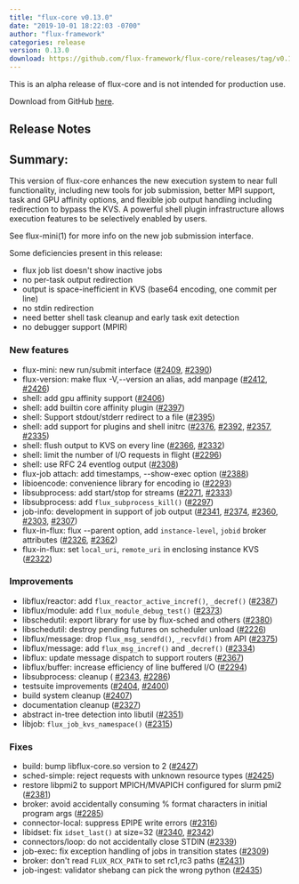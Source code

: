 ```yaml
---
title: "flux-core v0.13.0"
date: "2019-10-01 18:22:03 -0700"
author: "flux-framework"
categories: release
version: 0.13.0
download: https://github.com/flux-framework/flux-core/releases/tag/v0.13.0
---
```


<div class="note warning">
This is an alpha release of flux-core and is not intended for production use.
</div>

Download from GitHub [here](https://github.com/flux-framework/flux-core/releases/tag/v0.13.0).

## Release Notes

## Summary:

This version of flux-core enhances the new execution system to near full
functionality, including new tools for job submission, better MPI support,
task and GPU affinity options, and flexible job output handling including
redirection to bypass the KVS. A powerful shell plugin infrastructure allows
execution features to be selectively enabled by users.

See flux-mini(1) for more info on the new job submission interface.

Some deficiencies present in this release:

 * flux job list doesn't show inactive jobs
 * no per-task output redirection
 * output is space-inefficient in KVS (base64 encoding, one commit per line)
 * no stdin redirection
 * need better shell task cleanup and early task exit detection
 * no debugger support (MPIR)

### New features

 * flux-mini: new run/submit interface ([#2409](https://github.com/flux-framework/flux-core/issues/2409), [#2390](https://github.com/flux-framework/flux-core/issues/2390))
 * flux-version: make flux -V,--version an alias, add manpage ([#2412](https://github.com/flux-framework/flux-core/issues/2412), [#2426](https://github.com/flux-framework/flux-core/issues/2426))
 * shell: add gpu affinity support ([#2406](https://github.com/flux-framework/flux-core/issues/2406))
 * shell: add builtin core affinity plugin ([#2397](https://github.com/flux-framework/flux-core/issues/2397))
 * shell: Support stdout/stderr redirect to a file ([#2395](https://github.com/flux-framework/flux-core/issues/2395))
 * shell: add support for plugins and shell initrc ([#2376](https://github.com/flux-framework/flux-core/issues/2376), [#2392](https://github.com/flux-framework/flux-core/issues/2392), [#2357](https://github.com/flux-framework/flux-core/issues/2357), [#2335](https://github.com/flux-framework/flux-core/issues/2335))
 * shell: flush output to KVS on every line ([#2366](https://github.com/flux-framework/flux-core/issues/2366), [#2332](https://github.com/flux-framework/flux-core/issues/2332))
 * shell: limit the number of I/O requests in flight ([#2296](https://github.com/flux-framework/flux-core/issues/2296))
 * shell: use RFC 24 eventlog output ([#2308](https://github.com/flux-framework/flux-core/issues/2308))
 * flux-job attach: add timestamps, --show-exec option ([#2388](https://github.com/flux-framework/flux-core/issues/2388))
 * libioencode: convenience library for encoding io ([#2293](https://github.com/flux-framework/flux-core/issues/2293))
 * libsubprocess: add start/stop for streams ([#2271](https://github.com/flux-framework/flux-core/issues/2271), [#2333](https://github.com/flux-framework/flux-core/issues/2333))
 * libsubprocess: add `flux_subprocess_kill()` ([#2297](https://github.com/flux-framework/flux-core/issues/2297))
 * job-info: development in support of job output ([#2341](https://github.com/flux-framework/flux-core/issues/2341), [#2374](https://github.com/flux-framework/flux-core/issues/2374), [#2360](https://github.com/flux-framework/flux-core/issues/2360),
   [#2303](https://github.com/flux-framework/flux-core/issues/2303), [#2307](https://github.com/flux-framework/flux-core/issues/2307))
 * flux-in-flux: flux --parent option, add `instance-level`, `jobid`
   broker attributes ([#2326](https://github.com/flux-framework/flux-core/issues/2326), [#2362](https://github.com/flux-framework/flux-core/issues/2362))
 * flux-in-flux: set `local_uri`, `remote_uri` in enclosing instance KVS ([#2322](https://github.com/flux-framework/flux-core/issues/2322))

### Improvements

 * libflux/reactor: add `flux_reactor_active_incref()`, `_decref()` ([#2387](https://github.com/flux-framework/flux-core/issues/2387))
 * libflux/module: add `flux_module_debug_test()` ([#2373](https://github.com/flux-framework/flux-core/issues/2373))
 * libschedutil: export library for use by flux-sched and others ([#2380](https://github.com/flux-framework/flux-core/issues/2380))
 * libschedutil: destroy pending futures on scheduler unload ([#2226](https://github.com/flux-framework/flux-core/issues/2226))
 * libflux/message: drop `flux_msg_sendfd()`, `_recvfd()` from API ([#2375](https://github.com/flux-framework/flux-core/issues/2375))
 * libflux/message: add `flux_msg_incref()` and `_decref()` ([#2334](https://github.com/flux-framework/flux-core/issues/2334))
 * libflux: update message dispatch to support routers ([#2367](https://github.com/flux-framework/flux-core/issues/2367))
 * libflux/buffer: increase efficiency of line buffered I/O ([#2294](https://github.com/flux-framework/flux-core/issues/2294))
 * libsubprocess: cleanup ( [#2343](https://github.com/flux-framework/flux-core/issues/2343), [#2286](https://github.com/flux-framework/flux-core/issues/2286))
 * testsuite improvements ([#2404](https://github.com/flux-framework/flux-core/issues/2404), [#2400](https://github.com/flux-framework/flux-core/issues/2400))
 * build system cleanup ([#2407](https://github.com/flux-framework/flux-core/issues/2407))
 * documentation cleanup ([#2327](https://github.com/flux-framework/flux-core/issues/2327))
 * abstract in-tree detection into libutil ([#2351](https://github.com/flux-framework/flux-core/issues/2351))
 * libjob: `flux_job_kvs_namespace()` ([#2315](https://github.com/flux-framework/flux-core/issues/2315))

### Fixes

 * build: bump libflux-core.so version to 2 ([#2427](https://github.com/flux-framework/flux-core/issues/2427))
 * sched-simple: reject requests with unknown resource types ([#2425](https://github.com/flux-framework/flux-core/issues/2425))
 * restore libpmi2 to support MPICH/MVAPICH configured for slurm pmi2 ([#2381](https://github.com/flux-framework/flux-core/issues/2381))
 * broker: avoid accidentally consuming % format characters in initial
   program args ([#2285](https://github.com/flux-framework/flux-core/issues/2285))
 * connector-local: suppress EPIPE write errors ([#2316](https://github.com/flux-framework/flux-core/issues/2316))
 * libidset: fix `idset_last()` at size=32 ([#2340](https://github.com/flux-framework/flux-core/issues/2340), [#2342](https://github.com/flux-framework/flux-core/issues/2342))
 * connectors/loop: do not accidentally close STDIN ([#2339](https://github.com/flux-framework/flux-core/issues/2339))
 * job-exec: fix exception handling of jobs in transition states ([#2309](https://github.com/flux-framework/flux-core/issues/2309))
 * broker: don't read `FLUX_RCX_PATH` to set rc1,rc3 paths ([#2431](https://github.com/flux-framework/flux-core/issues/2431))
 * job-ingest: validator shebang can pick the wrong python ([#2435](https://github.com/flux-framework/flux-core/issues/2435))


